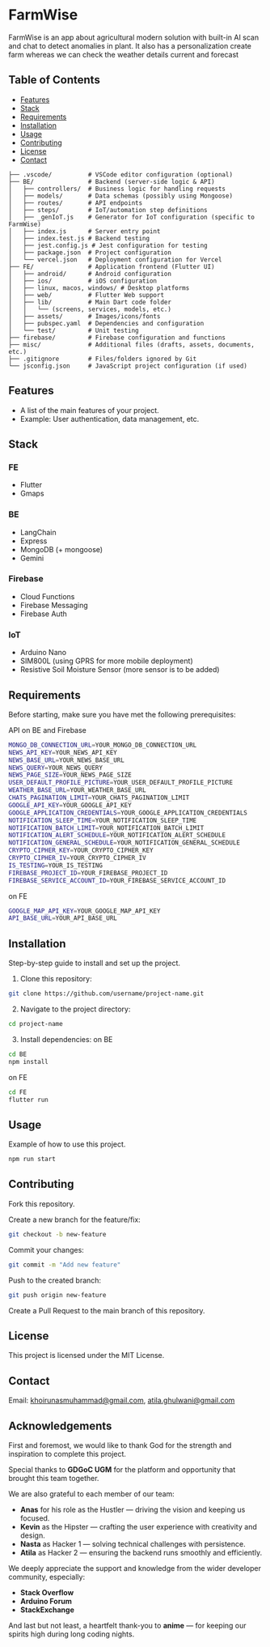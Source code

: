 # FarmWise

FarmWise is an app about agricultural modern solution with built-in AI scan and chat to detect anomalies in plant. It also has a personalization create farm whereas we can check the weather details current and forecast

## Table of Contents

- [Features](#features)
- [Stack](#stack)
- [Requirements](#requirements)
- [Installation](#installation)
- [Usage](#usage)
- [Contributing](#contributing)
- [License](#license)
- [Contact](#contact)

```
├── .vscode/          # VSCode editor configuration (optional)
├── BE/               # Backend (server-side logic & API)
│   ├── controllers/  # Business logic for handling requests
│   ├── models/       # Data schemas (possibly using Mongoose)
│   ├── routes/       # API endpoints
│   ├── steps/        # IoT/automation step definitions
│   ├── _genIoT.js    # Generator for IoT configuration (specific to FarmWise)
│   ├── index.js      # Server entry point
│   ├── index.test.js # Backend testing
│   ├── jest.config.js # Jest configuration for testing
│   ├── package.json  # Project configuration
│   └── vercel.json   # Deployment configuration for Vercel
├── FE/               # Application frontend (Flutter UI)
│   ├── android/      # Android configuration
│   ├── ios/          # iOS configuration
│   ├── linux, macos, windows/ # Desktop platforms
│   ├── web/          # Flutter Web support
│   ├── lib/          # Main Dart code folder
│   │   └── (screens, services, models, etc.)
│   ├── assets/       # Images/icons/fonts
│   ├── pubspec.yaml  # Dependencies and configuration
│   └── test/         # Unit testing
├── firebase/         # Firebase configuration and functions
├── misc/             # Additional files (drafts, assets, documents, etc.)
├── .gitignore        # Files/folders ignored by Git
└── jsconfig.json     # JavaScript project configuration (if used)
```

## Features

- A list of the main features of your project.
- Example: User authentication, data management, etc.

## Stack

### FE

- Flutter
- Gmaps

### BE

- LangChain
- Express
- MongoDB (+ mongoose)
- Gemini

### Firebase

- Cloud Functions
- Firebase Messaging
- Firebase Auth

### IoT

- Arduino Nano
- SIM800L (using GPRS for more mobile deployment)
- Resistive Soil Moisture Sensor (more sensor is to be added)

## Requirements

Before starting, make sure you have met the following prerequisites:

API
on BE and Firebase

```bash
MONGO_DB_CONNECTION_URL=YOUR_MONGO_DB_CONNECTION_URL
NEWS_API_KEY=YOUR_NEWS_API_KEY
NEWS_BASE_URL=YOUR_NEWS_BASE_URL
NEWS_QUERY=YOUR_NEWS_QUERY
NEWS_PAGE_SIZE=YOUR_NEWS_PAGE_SIZE
USER_DEFAULT_PROFILE_PICTURE=YOUR_USER_DEFAULT_PROFILE_PICTURE
WEATHER_BASE_URL=YOUR_WEATHER_BASE_URL
CHATS_PAGINATION_LIMIT=YOUR_CHATS_PAGINATION_LIMIT
GOOGLE_API_KEY=YOUR_GOOGLE_API_KEY
GOOGLE_APPLICATION_CREDENTIALS=YOUR_GOOGLE_APPLICATION_CREDENTIALS
NOTIFICATION_SLEEP_TIME=YOUR_NOTIFICATION_SLEEP_TIME
NOTIFICATION_BATCH_LIMIT=YOUR_NOTIFICATION_BATCH_LIMIT
NOTIFICATION_ALERT_SCHEDULE=YOUR_NOTIFICATION_ALERT_SCHEDULE
NOTIFICATION_GENERAL_SCHEDULE=YOUR_NOTIFICATION_GENERAL_SCHEDULE
CRYPTO_CIPHER_KEY=YOUR_CRYPTO_CIPHER_KEY
CRYPTO_CIPHER_IV=YOUR_CRYPTO_CIPHER_IV
IS_TESTING=YOUR_IS_TESTING
FIREBASE_PROJECT_ID=YOUR_FIREBASE_PROJECT_ID
FIREBASE_SERVICE_ACCOUNT_ID=YOUR_FIREBASE_SERVICE_ACCOUNT_ID

```

on FE

```bash
GOOGLE_MAP_API_KEY=YOUR_GOOGLE_MAP_API_KEY
API_BASE_URL=YOUR_API_BASE_URL
```

## Installation

Step-by-step guide to install and set up the project.

1. Clone this repository:

```bash
git clone https://github.com/username/project-name.git
```

2. Navigate to the project directory:

```bash
cd project-name
```

3. Install dependencies:
   on BE

```bash
cd BE
npm install
```

on FE

```bash
cd FE
flutter run
```

## Usage

Example of how to use this project.

```javascript
npm run start
```

## Contributing

Fork this repository.

Create a new branch for the feature/fix:

```bash
git checkout -b new-feature
```

Commit your changes:

```bash
git commit -m "Add new feature"
```

Push to the created branch:

```bash
git push origin new-feature
```

Create a Pull Request to the main branch of this repository.

## License

This project is licensed under the MIT License.

## Contact

Email: [khoirunasmuhammad@gmail.com](mailto:khoirunasmuhammad@gmail.com), [atila.ghulwani@gmail.com](mailto:atila.ghulwani@gmail.com)

## Acknowledgements

First and foremost, we would like to thank God for the strength and inspiration to complete this project.

Special thanks to **GDGoC UGM** for the platform and opportunity that brought this team together.

We are also grateful to each member of our team:
- **Anas** for his role as the Hustler — driving the vision and keeping us focused.
- **Kevin** as the Hipster — crafting the user experience with creativity and design.
- **Nasta** as Hacker 1 — solving technical challenges with persistence.
- **Atila** as Hacker 2 — ensuring the backend runs smoothly and efficiently.

We deeply appreciate the support and knowledge from the wider developer community, especially:
- **Stack Overflow**
- **Arduino Forum**
- **StackExchange**

And last but not least, a heartfelt thank-you to **anime** — for keeping our spirits high during long coding nights.

